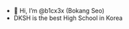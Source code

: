 - 👋 Hi, I’m @b1cx3x (Bokang Seo)
- DKSH is the best High School in Korea

<!---
b1cx3x/b1cx3x is a ✨ special ✨ repository because its `README.md` (this file) appears on your GitHub profile.
You can click the Preview link to take a look at your changes.
--->
